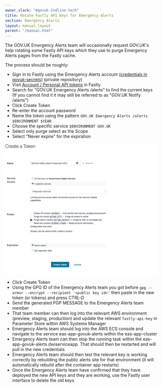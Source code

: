 ```yaml
---
owner_slack: "#govuk-2ndline-tech"
title: Rotate Fastly API Keys for Emergency Alerts
section: Emergency Alerts
layout: manual_layout
parent: "/manual.html"
---
```


The GOV.UK Emergency Alerts team will occasionally request GOV.UK's help rotating some Fastly API keys which they use to purge Emergency Alerts
pages from the Fastly cache.

The process should be roughly:

* Sign in to Fastly using the Emergency Alerts account [(credentials in govuk-secrets)](https://github.com/alphagov/govuk-secrets/blob/master/pass/2ndline/fastly/notify_emergency_alerts_account.gpg) (private repository)
* Visit [Account / Personal API tokens](https://manage.fastly.com/account/personal/tokens) in Fastly
* Search for "GOV.UK Emergency Alerts /alerts" to find the current keys (If you cannot find it it may still be referred to as "GOV.UK Notify /alerts")
* Click Create Token
* Re-enter the account password
* Name the token using the pattern `GOV.UK Emergency Alerts /alerts $ENVIRONMENT $YEAR`
* Choose the specific service `$ENVIRONMENT GOV.UK`
* Select only purge select as the Scope
* Select "Never expire" for the expiration

![Screenshot of the Fastly user interface for configuring an API key](/manual/images/fastly-api-key-emergency-alerts.png)

* Click Create Token
* Using the GPG ID of the Emergency Alerts team you got before `gpg --armor --encrypt --recipient '<public key id>'` then paste in the new token (or tokens) and press CTRL-D
* Send the generated PGP MESSAGE to the Emergency Alerts team member
* That team member can then log into the relevant AWS environment (preview, staging, production) and update the relevant `fastly-api-key` in Parameter Store within AWS Systems Manager
* Emergency Alerts team should log into the AWS ECS console and navigate to the service eas-app-govuk-alerts within the eas-app-cluster
* Emergency Alerts team can then stop the running task within the eas-app-govuk-alerts dwiserviceapp.  That should then be restarted and will pull in the new credentials
* Emergency Alerts team should then test the relevant key is working correctly by rebuilding the public alerts site for that environment (it will automatically rebuild after the container app restarts)
* Once the Emergency Alerts team have confirmed that they have deployed the new API keys and they are working, use the Fastly user interface to delete the old keys
